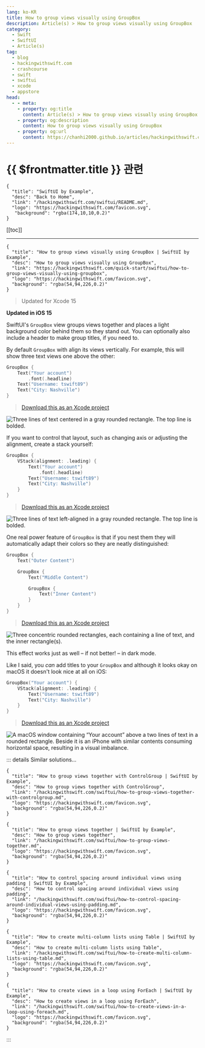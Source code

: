```yaml
---
lang: ko-KR
title: How to group views visually using GroupBox
description: Article(s) > How to group views visually using GroupBox
category:
  - Swift
  - SwiftUI
  - Article(s)
tag: 
  - blog
  - hackingwithswift.com
  - crashcourse
  - swift
  - swiftui
  - xcode
  - appstore
head:
  - - meta:
    - property: og:title
      content: Article(s) > How to group views visually using GroupBox
    - property: og:description
      content: How to group views visually using GroupBox
    - property: og:url
      content: https://chanhi2000.github.io/articles/hackingwithswift.com/swiftui/how-to-group-views-visually-using-groupbox.html
---
```


# {{ $frontmatter.title }} 관련

```component VPCard
{
  "title": "SwiftUI by Example",
  "desc": "Back to Home",
  "link": "/hackingwithswift.com/swiftui/README.md",
  "logo": "https://hackingwithswift.com/favicon.svg",
   "background": "rgba(174,10,10,0.2)"
}
```

[[toc]]

---

```component VPCard
{
  "title": "How to group views visually using GroupBox | SwiftUI by Example",
  "desc": "How to group views visually using GroupBox",
  "link": "https://hackingwithswift.com/quick-start/swiftui/how-to-group-views-visually-using-groupbox",
  "logo": "https://hackingwithswift.com/favicon.svg",
  "background": "rgba(54,94,226,0.2)"
}
```

> Updated for Xcode 15

**Updated in iOS 15**

SwiftUI's `GroupBox` view groups views together and places a light background color behind them so they stand out. You can optionally also include a header to make group titles, if you need to.

By default `GroupBox` with align its views vertically. For example, this will show three text views one above the other:

```swift
GroupBox {
    Text("Your account")
        .font(.headline)
    Text("Username: tswift89")
    Text("City: Nashville")
}
```

> [<FontIcon icon="fas fa-file-zipper"/>Download this as an Xcode project](https://hackingwithswift.com/files/projects/swiftui/how-to-group-views-visually-using-groupbox-1.zip)

![Three lines of text centered in a gray rounded rectangle. The top line is bolded.](https://hackingwithswift.com/img/books/quick-start/swiftui/how-to-group-views-visually-using-groupbox-1~dark@2x.png)

If you want to control that layout, such as changing axis or adjusting the alignment, create a stack yourself:

```swift
GroupBox {
    VStack(alignment: .leading) {
        Text("Your account")
            .font(.headline)
        Text("Username: tswift89")
        Text("City: Nashville")
    }
}
```

> [<FontIcon icon="fas fa-file-zipper"/>Download this as an Xcode project](https://hackingwithswift.com/files/projects/swiftui/how-to-group-views-visually-using-groupbox-2.zip)

![Three lines of text left-aligned in a gray rounded rectangle. The top line is bolded.](https://hackingwithswift.com/img/books/quick-start/swiftui/how-to-group-views-visually-using-groupbox-2~dark@2x.png)

One real power feature of `GroupBox` is that if you nest them they will automatically adapt their colors so they are neatly distinguished:

```swift
GroupBox {
    Text("Outer Content")

    GroupBox {
        Text("Middle Content")

        GroupBox {
            Text("Inner Content")
        }
    }
}
```

> [<FontIcon icon="fas fa-file-zipper"/>Download this as an Xcode project](https://hackingwithswift.com/files/projects/swiftui/how-to-group-views-visually-using-groupbox-3.zip)

![Three concentric rounded rectangles, each containing a line of text, and the inner rectangle(s).](https://hackingwithswift.com/img/books/quick-start/swiftui/how-to-group-views-visually-using-groupbox-3~dark@2x.png)

This effect works just as well – if not better! – in dark mode.

Like I said, you *can* add titles to your `GroupBox` and although it looks okay on macOS it doesn't look nice at all on iOS:

```swift
GroupBox("Your account") {
    VStack(alignment: .leading) {
        Text("Username: tswift89")
        Text("City: Nashville")
    }
}
```

> [<FontIcon icon="fas fa-file-zipper"/>Download this as an Xcode project](https://hackingwithswift.com/files/projects/swiftui/how-to-group-views-visually-using-groupbox-4.zip)

![A macOS window containing “Your account” above a two lines of text in a rounded rectangle. Beside it is an iPhone with similar contents consuming horizontal space, resulting in a visual imbalance.](https://hackingwithswift.com/img/books/quick-start/swiftui/how-to-group-views-visually-using-groupbox-4~dark@2x.png)

::: details Similar solutions…

```component VPCard
{
  "title": "How to group views together with ControlGroup | SwiftUI by Example",
  "desc": "How to group views together with ControlGroup",
  "link": "/hackingwithswift.com/swiftui/how-to-group-views-together-with-controlgroup.md",
  "logo": "https://hackingwithswift.com/favicon.svg",
  "background": "rgba(54,94,226,0.2)"
}
```

```component VPCard
{
  "title": "How to group views together | SwiftUI by Example",
  "desc": "How to group views together",
  "link": "/hackingwithswift.com/swiftui/how-to-group-views-together.md",
  "logo": "https://hackingwithswift.com/favicon.svg",
  "background": "rgba(54,94,226,0.2)"
}
```

```component VPCard
{
  "title": "How to control spacing around individual views using padding | SwiftUI by Example",
  "desc": "How to control spacing around individual views using padding",
  "link": "/hackingwithswift.com/swiftui/how-to-control-spacing-around-individual-views-using-padding.md",
  "logo": "https://hackingwithswift.com/favicon.svg",
  "background": "rgba(54,94,226,0.2)"
}
```

```component VPCard
{
  "title": "How to create multi-column lists using Table | SwiftUI by Example",
  "desc": "How to create multi-column lists using Table",
  "link": "/hackingwithswift.com/swiftui/how-to-create-multi-column-lists-using-table.md",
  "logo": "https://hackingwithswift.com/favicon.svg",
  "background": "rgba(54,94,226,0.2)"
}
```

```component VPCard
{
  "title": "How to create views in a loop using ForEach | SwiftUI by Example",
  "desc": "How to create views in a loop using ForEach",
  "link": "/hackingwithswift.com/swiftui/how-to-create-views-in-a-loop-using-foreach.md",
  "logo": "https://hackingwithswift.com/favicon.svg",
  "background": "rgba(54,94,226,0.2)"
}
```

:::

